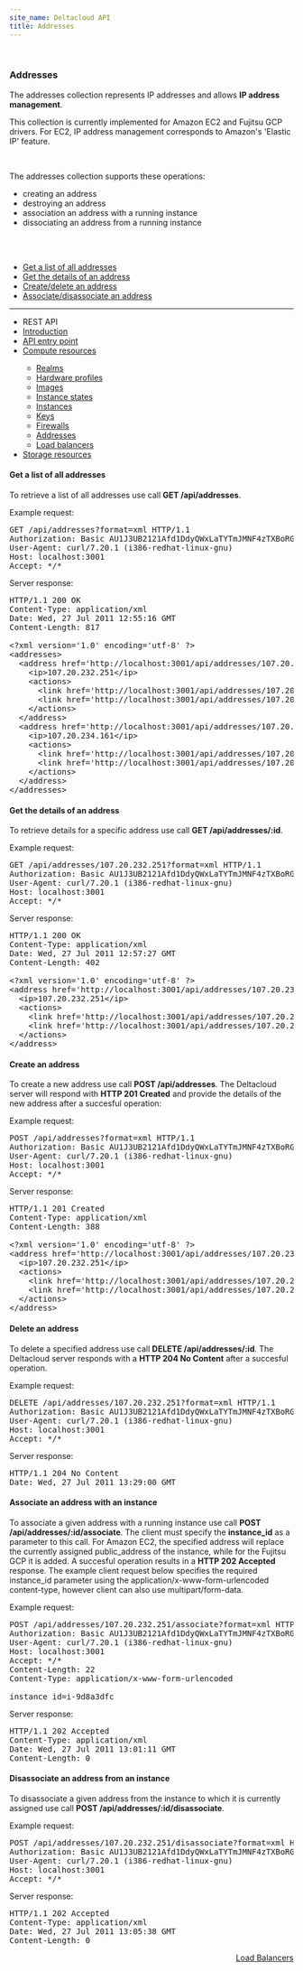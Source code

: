 ```yaml
---
site_name: Deltacloud API
title: Addresses
---
```


<br/>

<div class="row">
  <div class="span9">

<h3 id="addresses">Addresses</h3>

<p>
The addresses collection represents IP addresses and allows <strong>IP address management</strong>.
</p>

<p>
This collection is currently implemented for Amazon EC2 and Fujitsu GCP drivers. For EC2, IP address management corresponds to Amazon's 'Elastic IP' feature.
</p>

<br/>

<p>
The addresses collection supports these operations:
</p>

<ul>
  <li>creating an address</li>
  <li>destroying an address</li>
  <li>association an address with a running instance</li>
  <li>dissociating an address from a running instance</li>
</ul>

<br/>
<br/>

<ul class="nav nav-pills">
  <li class="active"><a href="#tab1" data-toggle="tab">Get a list of all addresses</a></li>
  <li><a href="#tab2" data-toggle="tab">Get the details of an address</a></li>
  <li><a href="#tab3" data-toggle="tab">Create/delete an address</a></li>
  <li><a href="#tab4" data-toggle="tab">Associate/disassociate an address</a></li>
</ul>

<hr>

  </div>
  <div class="span3">

<ul class="nav nav-list well">
  <li class="nav-header">
    REST API
  </li>
  <li><a href="/rest-api.html">Introduction</a></li>
  <li><a href="/api-entry-point.html">API entry point</a></li>
  <li><a href="/compute-resources.html">Compute resources</a></li>
  <ul class="nav nav-list">
    <li><a href="/compute-resources.html">Realms</a></li>
    <li><a href="/hardware-profiles.html">Hardware profiles</a></li>
    <li><a href="/images.html">Images</a></li>
    <li><a href="/instance-states.html">Instance states</a></li>
    <li><a href="/instances.html">Instances</a></li>
    <li><a href="/keys.html">Keys</a></li>
    <li><a href="/firewalls.html">Firewalls</a></li>
    <li class="active"><a href="#addresses">Addresses</a></li>
    <li><a href="/load-balancers.html">Load balancers</a></li>
  </ul>
  <li><a href="/storage-resources.html">Storage resources</a></li>
</ul>

  </div>
</div>

<div class="tab-content">
  <div class="tab-pane active" id="tab1">

<h4>Get a list of all addresses</h4>

<p>
To retrieve a list of all addresses use call <strong>GET /api/addresses</strong>.
</p>

<p>
Example request:
</p>

<pre>
GET /api/addresses?format=xml HTTP/1.1
Authorization: Basic AU1J3UB2121Afd1DdyQWxLaTYTmJMNF4zTXBoRGdhMDh2RUw5ZDAN9zVXVa==
User-Agent: curl/7.20.1 (i386-redhat-linux-gnu)
Host: localhost:3001
Accept: */*
</pre>

<p>
Server response:
</p>


<pre style="margin-top:0px">
HTTP/1.1 200 OK
Content-Type: application/xml
Date: Wed, 27 Jul 2011 12:55:16 GMT
Content-Length: 817

&lt;?xml version='1.0' encoding='utf-8' ?&gt;
&lt;addresses&gt;
  &lt;address href='http://localhost:3001/api/addresses/107.20.232.251' id='107.20.232.251'&gt;
    &lt;ip&gt;107.20.232.251&lt;/ip&gt;
    &lt;actions&gt;
      &lt;link href='http://localhost:3001/api/addresses/107.20.232.251' method='delete' rel='destroy' /&gt;
      &lt;link href='http://localhost:3001/api/addresses/107.20.232.251/associate' method='post' rel='associate' /&gt;
    &lt;/actions&gt;
  &lt;/address&gt;
  &lt;address href='http://localhost:3001/api/addresses/107.20.234.161' id='107.20.234.161'&gt;
    &lt;ip&gt;107.20.234.161&lt;/ip&gt;
    &lt;actions&gt;
      &lt;link href='http://localhost:3001/api/addresses/107.20.234.161' method='delete' rel='destroy' /&gt;
      &lt;link href='http://localhost:3001/api/addresses/107.20.234.161/associate' method='post' rel='associate' /&gt;
    &lt;/actions&gt;
  &lt;/address&gt;
&lt;/addresses&gt;
</pre>

  </div>
  <div class="tab-pane" id="tab2">

<h4>Get the details of an address</h4>

<p>
To retrieve details for a specific address use call <strong>GET /api/addresses/:id</strong>.
</p>

<p>Example request:</p>

<pre>
GET /api/addresses/107.20.232.251?format=xml HTTP/1.1
Authorization: Basic AU1J3UB2121Afd1DdyQWxLaTYTmJMNF4zTXBoRGdhMDh2RUw5ZDAN9zVXVa==
User-Agent: curl/7.20.1 (i386-redhat-linux-gnu)
Host: localhost:3001
Accept: */*
</pre>

<p>Server response:</p>

<pre>
HTTP/1.1 200 OK
Content-Type: application/xml
Date: Wed, 27 Jul 2011 12:57:27 GMT
Content-Length: 402

&lt;?xml version='1.0' encoding='utf-8' ?&gt;
&lt;address href='http://localhost:3001/api/addresses/107.20.232.251' id='107.20.232.251'&gt;
  &lt;ip&gt;107.20.232.251&lt;/ip&gt;
  &lt;actions&gt;
    &lt;link href='http://localhost:3001/api/addresses/107.20.232.251' method='delete' rel='destroy' /&gt;
    &lt;link href='http://localhost:3001/api/addresses/107.20.232.251/associate' method='post' rel='associate' /&gt;
  &lt;/actions&gt;
&lt;/address&gt;
</pre>

  </div>
  <div class="tab-pane" id="tab3">

<h4>Create an address</h4>

<p>
To create a new address use call <strong>POST /api/addresses</strong>. The Deltacloud server will respond with <strong>HTTP 201 Created</strong> and provide the details of the new address after a succesful operation:
</p>

<p>Example request:</p>

<pre>
POST /api/addresses?format=xml HTTP/1.1
Authorization: Basic AU1J3UB2121Afd1DdyQWxLaTYTmJMNF4zTXBoRGdhMDh2RUw5ZDAN9zVXVa==
User-Agent: curl/7.20.1 (i386-redhat-linux-gnu)
Host: localhost:3001
Accept: */*
</pre>

<p>Server response:</p>

<pre>
HTTP/1.1 201 Created
Content-Type: application/xml
Content-Length: 388

&lt;?xml version='1.0' encoding='utf-8' ?&gt;
&lt;address href='http://localhost:3001/api/addresses/107.20.232.251' id='107.20.232.251'&gt;
  &lt;ip&gt;107.20.232.251&lt;/ip&gt;
  &lt;actions&gt;
    &lt;link href='http://localhost:3001/api/addresses/107.20.232.251' method='delete' rel='destroy' /&gt;
    &lt;link href='http://localhost:3001/api/addresses/107.20.232.251/associate' method='post' rel='associate' /&gt;
  &lt;/actions&gt;
&lt;/address&gt;
</pre>

<h4>Delete an address</h4>

<p>
To delete a specified address use call <strong>DELETE /api/addresses/:id</strong>. The Deltacloud server responds with a <strong>HTTP 204 No Content</strong> after a succesful operation.
</p>

<p>Example request:</p>

<pre>
DELETE /api/addresses/107.20.232.251?format=xml HTTP/1.1
Authorization: Basic AU1J3UB2121Afd1DdyQWxLaTYTmJMNF4zTXBoRGdhMDh2RUw5ZDAN9zVXVa==
User-Agent: curl/7.20.1 (i386-redhat-linux-gnu)
Host: localhost:3001
Accept: */*
</pre>

<p>Server response:</p>

<pre>
HTTP/1.1 204 No Content
Date: Wed, 27 Jul 2011 13:29:00 GMT
</pre>

  </div>
  <div class="tab-pane" id="tab4">

<h4>Associate an address with an instance</h4>

<p>
To associate a given address with a running instance use call <strong>POST /api/addresses/:id/associate</strong>. The client must specify the <strong>instance_id</strong> as a parameter to this call. For Amazon EC2, the specified address will replace the currently assigned public_address of the instance, while for the Fujitsu GCP it is added. A succesful operation results in a <strong>HTTP 202 Accepted</strong> response. The example client request below specifies the required instance_id parameter using the application/x-www-form-urlencoded content-type, however client can also use multipart/form-data.
</p>

<p>Example request:</p>

<pre>
POST /api/addresses/107.20.232.251/associate?format=xml HTTP/1.1
Authorization: Basic AU1J3UB2121Afd1DdyQWxLaTYTmJMNF4zTXBoRGdhMDh2RUw5ZDAN9zVXVa==
User-Agent: curl/7.20.1 (i386-redhat-linux-gnu)
Host: localhost:3001
Accept: */*
Content-Length: 22
Content-Type: application/x-www-form-urlencoded

instance_id=i-9d8a3dfc
</pre>

<p>Server response:</p>

<pre>
HTTP/1.1 202 Accepted
Content-Type: application/xml
Date: Wed, 27 Jul 2011 13:01:11 GMT
Content-Length: 0
</pre>

<h4>Disassociate an address from an instance</h4>

<p>
To disassociate a given address from the instance to which it is currently assigned use call <strong>POST /api/addresses/:id/disassociate</strong>.
</p>

<p>Example request:</p>

<pre>
POST /api/addresses/107.20.232.251/disassociate?format=xml HTTP/1.1
Authorization: Basic AU1J3UB2121Afd1DdyQWxLaTYTmJMNF4zTXBoRGdhMDh2RUw5ZDAN9zVXVa==
User-Agent: curl/7.20.1 (i386-redhat-linux-gnu)
Host: localhost:3001
Accept: */*
</pre>

<p>Server response:</p>

<pre>
HTTP/1.1 202 Accepted
Content-Type: application/xml
Date: Wed, 27 Jul 2011 13:05:38 GMT
Content-Length: 0
</pre>

  </div>
</div>

<a class="btn btn-inverse btn-large" style="float: right" href="/load-balancers.html">Load Balancers  <i class="icon-arrow-right icon-white" style="vertical-align:baseline"> </i></a>

<br/>

